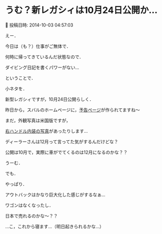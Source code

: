 # うむ？新レガシィは10月24日公開か…

📅 投稿日時: 2014-10-03 04:57:03

えー．


今日は（も？）仕事がご無体で．


何時に帰ってきているんだ状態なので．


ダイビング日記を書くパワーがない…





ということで．


小ネタを．





新型レガシィですが，10月24日公開らしく．


昨日から，スバルのホームページに，[予告ページ](http://www.subaru.jp/legacy/sp/index.html)が作られてますね～





まだ，外観写真は米国版ですが，


[右ハンドル内装の写真](http://www.subaru.jp/legacy/sp/new-subaru-quality.html)があったりします…





ディーラーさんは12月って言ってた気がするんだけどな？


公開は10月で，実際に車がでてくるのは12月になるのかな？？





うーむ．


でも．


やっぱり．


アウトバックはかなり巨大化した感じがするなぁ…


ワゴンはなくなったし．


日本で売れるのかな～？？











…こ，これから寝ます…（明日起きられるかな…）
